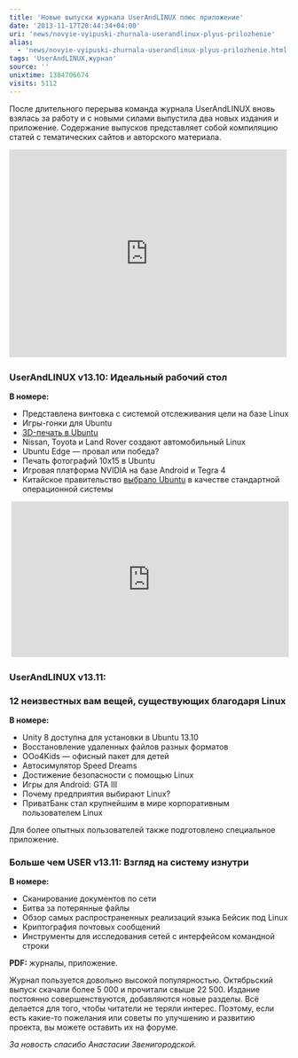 ```yaml
---
title: 'Новые выпуски журнала UserAndLINUX плюс приложение'
date: '2013-11-17T20:44:34+04:00'
uri: 'news/novyie-vyipuski-zhurnala-userandlinux-plyus-prilozhenie'
alias: 
  - 'news/novyie-vyipuski-zhurnala-userandlinux-plyus-prilozhenie.html'
tags: 'UserAndLINUX,журнал'
source: ''
unixtime: 1384706674
visits: 5112
---
```

После длительного перерыва команда журнала UserAndLINUX вновь взялась за работу и с новыми силами выпустила два новых издания и приложение. Содержание выпусков представляет собой компиляцию статей с тематических сайтов и авторского материала.

<iframe src="https://www.youtube.com/embed/Y2a0ExTtnI0" frameborder="0" width="500" height="375"></iframe> 

### UserAndLINUX v13.10: Идеальный рабочий стол

**В номере:**

*   Представлена винтовка с системой отслеживания цели на базе Linux
*   Игры-гонки для Ubuntu
*   [3D-печать в Ubuntu](articles/3d-pechat-v-ubuntu)
*   Nissan, Toyota и Land Rover создают автомобильный Linux
*   Ubuntu Edge — провал или победа?
*   Печать фотографий 10х15 в Ubuntu
*   Игровая платформа NVIDIA на базе Android и Tegra 4
*   Китайское правительство [выбрало Ubuntu](news/ubuntu-stala-ofitsialnoy-os-kitaya) в качестве стандартной операционной системы

 <iframe src="https://www.youtube.com/embed/lpG1fVRZzJY" frameborder="0" width="500" height="281"></iframe>

### UserAndLINUX v13.11:

### 12 неизвестных вам вещей, существующих благодаря Linux

**В номере:**

*   Unity 8 доступна для установки в Ubuntu 13.10
*   Восстановление удаленных файлов разных форматов
*   OOo4Kids — офисный пакет для детей
*   Автосимулятор Speed Dreams
*   Достижение безопасности с помощью Linux
*   Игры для Android: GTA III
*   Почему предприятия выбирают Linux?
*   ПриватБанк стал крупнейшим в мире корпоративным пользователем Linux

Для более опытных пользователей также подготовлено специальное приложение.

### Больше чем USER v13.11: Взгляд на систему изнутри

**В номере:**

*   Сканирование документов по сети
*   Битва за потерянные файлы
*   Обзор самых распространенных реализаций языка Бейсик под Linux
*   Криптография почтовых сообщений
*   Инструменты для исследования сетей с интерфейсом командной строки

**PDF:** журналы, приложение.

Журнал пользуется довольно высокой популярностью. Октябрьский выпуск скачали более 5 000 и прочитали свыше 22 500. Издание постоянно совершенствуются, добавляются новые разделы. Всё делается для того, чтобы читатели не теряли интерес. Поэтому, если есть какие-то пожелания или советы по улучшению и развитию проекта, вы можете оставить их на форуме.

*За новость спасибо Анастасии Звенигородской.*
